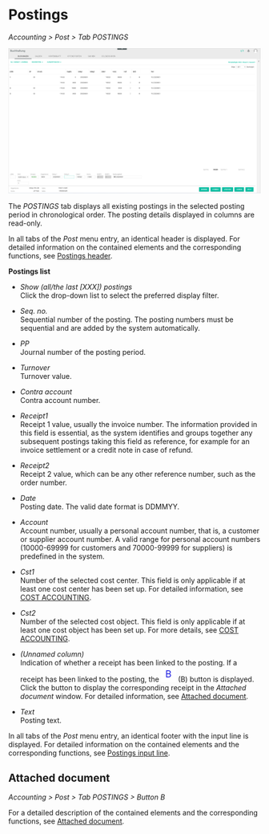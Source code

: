 # Postings

*Accounting > Post > Tab POSTINGS*

![Post](../../Assets/Screenshots/RetailSuiteAccounting/Book/Bookings/Bookings.png "[Post]")

The *POSTINGS* tab displays all existing postings in the selected posting period in chronological order. The posting details displayed in columns are read-only.

In all tabs of the *Post* menu entry, an identical header is displayed. For detailed information on the contained elements and the corresponding functions, see [Postings header](./01_Header.md).

**Postings list**

- *Show (all/the last [XXX]) postings*    
    Click the drop-down list to select the preferred display filter.

- *Seq. no.*  
    Sequential number of the posting. The posting numbers must be sequential and are added by the system automatically.

- *PP*  
    Journal number of the posting period.

- *Turnover*  
    Turnover value.

- *Contra account*  
    Contra account number.

- *Receipt1*  
    Receipt 1 value, usually the invoice number. The information provided in this field is essential, as the system identifies and groups together any subsequent postings taking this field as reference, for example for an invoice settlement or a credit note in case of refund.

- *Receipt2*  
    Receipt 2 value, which can be any other reference number, such as the order number.

- *Date*  
    Posting date. The valid date format is DDMMYY.

- *Account*  
    Account number, usually a personal account number, that is, a customer or supplier account number. A valid range for personal account numbers (10000-69999 for customers and 70000-99999 for suppliers) is predefined in the system.

- *Cst1*  
    Number of the selected cost center. This field is only applicable if at least one cost center has been set up. For detailed information, see [COST ACCOUNTING](./02e_CostAccounting.md).

- *Cst2*  
    Number of the selected cost object. This field is only applicable if at least one cost object has been set up. For more details, see [COST ACCOUNTING](./02e_CostAccounting.md).

- *(Unnamed column)*  
    Indication of whether a receipt has been linked to the posting. If a receipt has been linked to the posting, the ![B](../../Assets/Icons/Beleg.png "[B]") (B) button is displayed. Click the button to display the corresponding receipt in the *Attached document* window. For detailed information, see [Attached document](#attached-document).

[comment]: <> (Comment on Bug file -> suggestion to add a name to column)

- *Text*  
    Posting text.

In all tabs of the *Post* menu entry, an identical footer with the input line is displayed. For detailed information on the contained elements and the corresponding functions, see [Postings input line](./01_InputLine.md).


## Attached document

*Accounting > Post > Tab POSTINGS > Button B*

For a detailed description of the contained elements and the corresponding functions, see [Attached document](./01_Header.md#attached-document).
